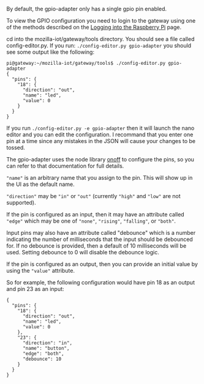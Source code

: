 By default, the gpio-adapter only has a single gpio pin enabled.

To view the GPIO configuration you need to login to the gateway using one of the methods described on the [Logging into the Raspberry Pi](https://github.com/mozilla-iot/wiki/wiki/Logging-into-the-Raspberry-Pi) page.

cd into the mozilla-iot/gateway/tools directory. You should see a file called config-editor.py. If you run:
`./config-editor.py gpio-adapter` you should see some output like the following:
```
pi@gateway:~/mozilla-iot/gateway/tools$ ./config-editor.py gpio-adapter
{
  "pins": {
    "18": {
      "direction": "out",
      "name": "led",
      "value": 0
    }
  }
}
```
If you run `./config-editor.py -e gpio-adapter` then it will launch the nano editor and you can edit the configuration. I recommand that you enter one pin at a time since any mistakes in the JSON will cause your changes to be tossed.

The gpio-adapter uses the node library [onoff](https://www.npmjs.com/package/onoff) to configure the pins, so you can refer to that documentation for full details.

`"name"` is an arbitrary name that you assign to the pin. This will show up in the UI as the default name.

`"direction"` may be `"in"` or `"out"` (currently `"high"` and `"low"` are not supported).

If the pin is configured as an input, then it may have an attribute called `"edge"` which may be one of `"none"`, `"rising"`, `"falling"`, or `"both"`.

Input pins may also have an attribute called "debounce" which is a number indicating the number of milliseconds that the input should be debounced for. If no debounce is provided, then a default of 10 milliseconds will be used. Setting debounce to 0 will disable the debounce logic.

If the pin is configured as an output, then you can provide an initial value by using the `"value"` attribute.

So for example, the following configuration would have pin 18 as an output and pin 23 as an input:
```
{
  "pins": {
    "18": {
      "direction": "out",
      "name": "led",
      "value": 0
    },
    "23": {
      "direction": "in",
      "name": "button",
      "edge": "both",
      "debounce": 10
    }
  }
}
```